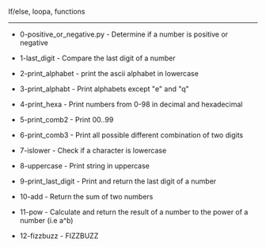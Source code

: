 If/else, loopa, functions


----------------------------------


- 0-positive_or_negative.py - Determine if a number is positive or negative


- 1-last_digit - Compare the last digit of a number


- 2-print_alphabet - print the ascii alphabet in lowercase


- 3-print_alphabt - Print alphabets except "e" and "q"


- 4-print_hexa - Print numbers from 0-98 in decimal and hexadecimal


- 5-print_comb2 - Print 00..99


- 6-print_comb3 - Print all possible different combination of two digits


- 7-islower - Check if a character is lowercase


- 8-uppercase - Print string in uppercase


- 9-print_last_digit - Print and return the last digit of a number


- 10-add - Return the sum of two numbers


- 11-pow - Calculate and return the result of a number to the power of a number (i.e a^b)


- 12-fizzbuzz - FIZZBUZZ


